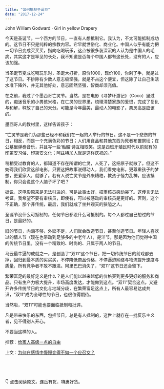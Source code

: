 ```yaml
---
title: "如何抵制圣诞节"
date: "2017-12-24"
---
```


John William Godward · Girl in yellow Drapery

今天是圣诞节。一个西方的节日，一直有人想抵制它。我认为，不太可能抵制成功的。这节日不只是纯粹的宗教内容。它早就世俗化、商业化。中国人似乎有能力把一切节日变成买买买，指向吃喝玩乐，这点被很多装深沉的人认为是中国人的毛病，其实这才是罕见的长处，我不知道是否每个中国人都有这长处，没有的人，应该加强。

当圣诞节变成吃喝玩乐时，圣诞大打折，原价1000，现价100，你剁了手，就是过了这节日。不排除有少数人意志极坚强，就是不占这个便宜，但这除了让自己生活水准下降外，并无其他好处，意志固然坚强，智商却须充值。

在之前，我过了个墨西哥亡灵节。当然，是在电影《寻梦环游记》（Coco）里过的，痴迷音乐的小男孩米格，在亡灵的世界里，梳理清楚家族的爱恨，完成了复仇与和解，释放了自己的天分。可能是今年最美，最动人的电影了，票房高是应该的。

墨西哥人的教材里，这样告诉孩子：

“亡灵节是我们为那些已经不和我们在一起的人举行的节日。这不是一个悲伤的节日，相反，而是一个充满色彩的节日；人们用食品和其他东西为死者布置祭坛；在公墓里弹奏音乐，并且写一些‘骷髅’诗互相取笑。这是西班牙殖民时代以前就有的印第安习俗、印第安文化；阿兹特加人就是这样庆祝的。”

稍稍受过教育的人，都知道不存在所谓的亡灵，人死了，这把原子就散了。但这不妨碍我们欣赏这部电影，只要这把故事说得动人，我们看完电影，更尊重孩子的梦想，更爱家人，就够了。若有人说亡灵节是外来糟粕，教孩子怪力乱神，应该抵制，你只会说这个人脑子坏了吧？

据说，这电影原来是无法引进的，可是故事太好，把审核员感动哭了。这传言无法考证。我希望不要有审核员，即使有，可以被感动的审核员是更好的。否则，这个不正确，那个非传统，最后，我们就成了坐井观天的狭隘之人。

圣诞节没什么可抵制的，任何节日都没什么可抵制的。每个人都过自己想过的节日，是最好的。

旧的节日，内涵不够，外延不足，人们就会改造节日，甚至创造节日。年轻人喜欢过的情人节（现在也带动到足够多的中老年人），是洋节，那是因为他们觉得中国的传统节日里，没有一个精致的、时尚的、只属于两人的节日。

马云最牛逼的成就之一，是创造了“双11”这个节日，把一切传统节日的前戏都去掉，回归到最本质的买买买，不停降低商品价格，不停逼迫网络与物流提升速度与质量，所有竞争者不敢不跟进。阿里巴巴消失了，“双11”这节日还会留下。

繁荣富足的最好定义是什么？是人们能以越来越低的价格买到更多更好的服务和商品。只有生产力极大提升，市场高度发达，才能做到这点。“双11”契合这点，又避开许多传统节日的文化与地域分歧，在繁荣富足这点上，所有人最容易达成共识，“双11”成为全球性的节日，也很值得期待。

当然啦，“双11”可能也要面临抵制和批评。

凡是带来快乐的东西，包括节日，总是有人抵制的，这世上就存在一批反乐主义者，见不得别人开心。

不要当这样的人。

推荐：[给家人高级一点的自由](http://mp.weixin.qq.com/s?__biz=MjM5NDU0Mjk2MQ==&mid=2651624204&idx=1&sn=1d76509be1157c474071859738b64d0f&chksm=bd7e17128a099e044cc386fcddede66a273e4a7d9d630227d2e96605b214f22fc39777ef8c7e&scene=21#wechat_redirect)

上文：[为何在感情中慢慢变得不如一个应召女？](http://mp.weixin.qq.com/s?__biz=MjM5NDU0Mjk2MQ==&mid=2651624768&idx=1&sn=59a3c7ad661eba6655feb2e0526b833b&chksm=bd7e115e8a099848f87405e144417e334fe8365d60f64ccb39afd46eca210f8b67151f01b982&scene=21#wechat_redirect)

 

 

👇 点击阅读原文。连岳有货，特惠好货。
